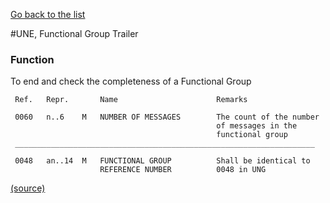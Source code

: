 [Go back to the list](README.md)

#UNE, Functional Group Trailer

### Function
 
To end and check the completeness of a Functional Group

```
 Ref.   Repr.       Name                      Remarks

 0060   n..6    M   NUMBER OF MESSAGES        The count of the number
                                              of messages in the
                                              functional group
 ___________________________________________________________________

 0048   an..14  M   FUNCTIONAL GROUP          Shall be identical to
                    REFERENCE NUMBER          0048 in UNG
```
[(source)](http://www.unece.org/fileadmin/DAM/trade/edifact/untdid/d422_s.htm#structures)
